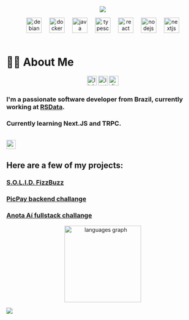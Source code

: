 <!-- Typing SVG -->
<p align="center">
    <img src="https://readme-typing-svg.herokuapp.com?font=Fira+Code&size=15&duration=2000&pause=2500&color=9E8BF9&vCenter=true&center=true&multiline=true&random=false&width=435&lines=I+identify+as+a+curious+developer;Anything+is+interesting+when+you+love+to+code">
</p>
<div align="center">
  <img src="https://cdn.simpleicons.org/debian/A81D33" height="40" alt="debian logo"  />
  <img width="12" />
  <img src="https://skillicons.dev/icons?i=docker" height="40" alt="docker logo"  />
  <img width="12" />
  <img src="https://skillicons.dev/icons?i=java" height="40" alt="java logo"  />
  <img width="12" />
  <img src="https://skillicons.dev/icons?i=ts" height="40" alt="typescript logo"  />
  <img width="12" />
  <img src="https://skillicons.dev/icons?i=react" height="40" alt="react logo"  />
  <img width="12" />
  <img src="https://skillicons.dev/icons?i=nodejs" height="40" alt="nodejs logo"  />
  <img width="12" />
  <img src="https://skillicons.dev/icons?i=nextjs" height="40" alt="nextjs logo"  />  
</div>

<br>

# 👩‍💻 About Me

<div align="center">
    <a style="text-decoration: none" href="https://www.linkedin.com/in/gabriel-e-lutz/" target="_blank">
        <img src="https://img.shields.io/static/v1?message=LinkedIn&logo=linkedin&label=&color=0077B5&logoColor=white&labelColor=&style=flat" height="25" alt="linkedin logo"  />
    </a>
    <a style="text-decoration: none" href="https://instagram.com/_gelutz_" target="_blank">
        <img src="https://img.shields.io/static/v1?message=Instagram&logo=instagram&label=&color=E4405F&logoColor=white&labelColor=&style=flat" height="25" alt="instagram logo"  />
    </a>
    <a style="text-decoration: none" href="https://discord.com/users/250725458650464256" target="_blank">
        <img src="https://img.shields.io/static/v1?message=Discord&logo=discord&label=&color=7289DA&logoColor=white&labelColor=&style=flat" height="25" alt="discord logo"  />
    </a>
</div>

###

### I'm a passionate software developer from Brazil, currently working at [RSData](https://rsdata.com.br/).

### Currently learning Next.JS and TRPC.

<br>

<img style="height: 24px" src="https://camo.githubusercontent.com/94b33bd991f6c3135af747bdf27361be43e797c0fce678b62ed5aef57e9d8bd7/68747470733a2f2f6d65646961322e67697068792e636f6d2f6d656469612f51737347456d706b79454f684243623765312f67697068792e6769663f6369643d656366303565343761306e336769316266716e74716d6f62386739616964316f796a327772336473336d67373030626c267269643d67697068792e676966">

## Here are a few of my projects:

### [S.O.L.I.D. FizzBuzz](https://github.com/gelutz/solid-fizzbuzz)

### [PicPay backend challange](https://github.com/gelutz/desafio-picpay)

### [Anota Aí fullstack challange](https://github.com/gelutz/desafio-anotaai)

<p align="center">
<img src="https://github-readme-stats.vercel.app/api/top-langs?username=gelutz&locale=en&hide_title=false&layout=compact&card_width=320&langs_count=5&theme=dracula&hide_border=false&order=2" height="200" alt="languages graph"  />
</p>
<!-- Link que conta as views no perfil  -->

![](https://hit.yhype.me/github/profile?user_id=44882683)

</div>

